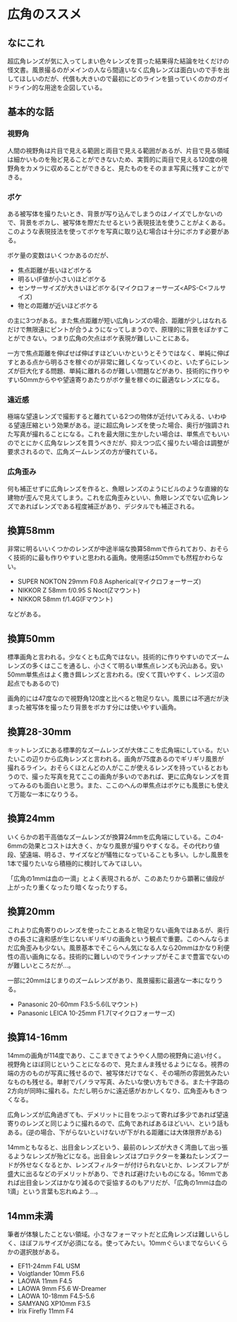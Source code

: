 # 広角のススメ
## なにこれ
超広角レンズが気に入ってしまい色々レンズを買った結果得た結論を吐くだけの怪文書。風景撮るのがメインの人なら間違いなく広角レンズは面白いので手を出してほしいのだが、代償も大きいので最初にどのラインを狙っていくのかのガイドライン的な用途を企図している。

## 基本的な話
### 視野角
人間の視野角は片目で見える範囲と両目で見える範囲があるが、片目で見る領域は細かいものを殆ど見ることができないため、実質的に両目で見える120度の視野角をカメラに収めることができると、見たものをそのまま写真に残すことができる。

### ボケ
ある被写体を撮りたいとき、背景が写り込んでしまうのはノイズでしかないので、背景をボカし、被写体を際だたせるという表現技法を使うことがよくある。このような表現技法を使ってボケを写真に取り込む場合は十分にボカす必要がある。

ボケ量の変数はいくつかあるのだが、

- 焦点距離が長いほどボケる
- 明るい(F値が小さい)ほどボケる
- センサーサイズが大きいほどボケる(マイクロフォーサーズ<APS-C<フルサイズ)
- 物との距離が近いほどボケる

の主に3つがある。また焦点距離が短い広角レンズの場合、距離が少しはなれるだけで無限遠にピントが合うようになってしまうので、原理的に背景をぼかすことができない。つまり広角の欠点はボケ表現が難しいことにある。

一方で焦点距離を伸ばせば伸ばすほどいいかというとそうではなく、単純に伸ばすとある点から明るさを稼ぐのが非常に難しくなっていくのと、いたずらにレンズが巨大化する問題、単純に離れるのが難しい問題などがあり、技術的に作りやすい50mmからやや望遠寄りあたりがボケ量を稼ぐのに最適なレンズになる。

### 遠近感
極端な望遠レンズで撮影すると離れている2つの物体が近付いてみえる、いわゆる望遠圧縮という効果がある。逆に超広角レンズを使った場合、奥行が強調された写真が撮れることになる。これを最大限に生かしたい場合は、単焦点でもいいのでとにかく広角なレンズを買うべきだが、抑えつつ広く撮りたい場合は調整が要求されるので、広角ズームレンズの方が優れている。

### 広角歪み
何も補正せずに広角レンズを作ると、魚眼レンズのようにビルのような直線的な建物が歪んで見えてしまう。これを広角歪みといい、魚眼レンズでない広角レンズであればレンズである程度補正があり、デジタルでも補正される。

## 換算58mm
非常に明るいいくつかのレンズが中途半端な換算58mmで作られており、おそらく技術的に最も作りやすいと思われる画角。使用感は50mmでも然程かわらない。

- SUPER NOKTON 29ｍｍ F0.8 Aspherical(マイクロフォーサーズ)
- NIKKOR Z 58mm f/0.95 S Noct(Zマウント)
- NIKKOR 58mm f/1.4G(Fマウント)

などがある。

## 換算50mm
標準画角と言われる。少なくとも広角ではない。技術的に作りやすいのでズームレンズの多くはここを通るし、小さくて明るい単焦点レンズも沢山ある。安い50mm単焦点はよく撒き餌レンズと言われる。(安くて買いやすく、レンズ沼の起点でもあるので)

画角的には47度なので視野角120度と比べると物足りない。風景には不適だが決まった被写体を撮ったり背景をボカす分には使いやすい画角。

## 換算28-30mm
キットレンズにある標準的なズームレンズが大体ここを広角端にしている。だいたいこの辺りから広角レンズと言われる。画角が75度あるのでギリギリ風景が撮れるライン。おそらくほとんどの人がここが使えるレンズを持っているとおもうので、撮った写真を見てここの画角が多いのであれば、更に広角なレンズを買ってみるのも面白いと思う。また、ここのへんの単焦点はボケにも風景にも使えて万能な一本になりうる。

## 換算24mm
いくらかの若干高価なズームレンズが換算24mmを広角端にしている。この4-6mmの効果とコストは大きく、かなり風景が撮りやすくなる。その代わり値段、望遠端、明るさ、サイズなどが犠牲になっていることも多い。しかし風景を1本で撮りたいなら積極的に検討してみてほしい。

「広角の1mmは血の一滴」とよく表現されるが、このあたりから顕著に値段が上がったり重くなったり暗くなったりする。

## 換算20mm
これより広角寄りのレンズを使ったことあると物足りない画角ではあるが、奥行きの長さに違和感が生じないギリギリの画角という観点で重要。このへんならまだ広角歪みも少ない。風景基本でそこらへん気になる人なら20mmはかなり利便性の高い画角になる。技術的に難しいのでラインナップがそこまで豊富でないのが難しいところだが…。

一部に20mmはじまりのズームレンズがあり、風景撮影に最適な一本になりうる。

- Panasonic 20-60mm F3.5-5.6(Lマウント)
- Panasonic LEICA 10-25mm F1.7(マイクロフォーサーズ)

## 換算14-16mm
14mmの画角が114度であり、ここまできてようやく人間の視野角に追い付く。視野角とほぼ同じということになるので、見たまんま残せるようになる。視界の端の方のものが写真に残せるので、被写体だけでなく、その場所の雰囲気みたいなものも残せる。単射でパノラマ写真、みたいな使い方もできる。また十字路の2方向が同時に撮れる。ただし明らかに遠近感がおかしくなり、広角歪みもきつくなる。

広角レンズが広角過ぎても、デメリットに目をつぶって寄れば多少であれば望遠寄りのレンズと同じように撮れるので、広角であればあるほどいい、という話もある。(逆の場合、下がらないといけないが下がれる距離には大体限界がある)

14mmともなると、出目金レンズという、最前のレンズが大きく湾曲して出っ張るようなレンズが殆どになる。出目金レンズはプロテクターを兼ねたレンズフードが外せなくなるとか、レンズフィルターが付けられないとか、レンズフレアが盛大に出るなどのデメリットがあり、できれば避けたいものになる。16mmであれば出目金レンズはかなり減るので妥協するのもアリだが、「広角の1mmは血の1滴」という言葉も忘れぬよう…。

## 14mm未満
筆者が体験したことない領域。小さなフォーマットだと広角レンズは難しいらしく、ほぼフルサイズが必須になる。使ってみたい。10mmぐらいまでならいくらかの選択肢がある。

- EF11-24mm F4L USM
- Voigtlander 10mm F5.6
- LAOWA 11mm F4.5
- LAOWA 9mm F5.6 W-Dreamer
- LAOWA 10-18mm F4.5-5.6
- SAMYANG XP10mm F3.5
- Irix Firefly 11mm F4
